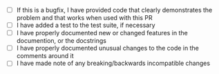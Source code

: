 <!-- Please tick when you have done these. They don't need to all be completed before the PR is created -->
- [ ] If this is a bugfix, I have provided code that clearly demonstrates the problem and that works when used with this PR
- [ ] I have added a test to the test suite, if necessary
- [ ] I have properly documented new or changed features in the documention, or the docstrings
- [ ] I have properly documented unusual changes to the code in the comments around it
- [ ] I have made note of any breaking/backwards incompatible changes
